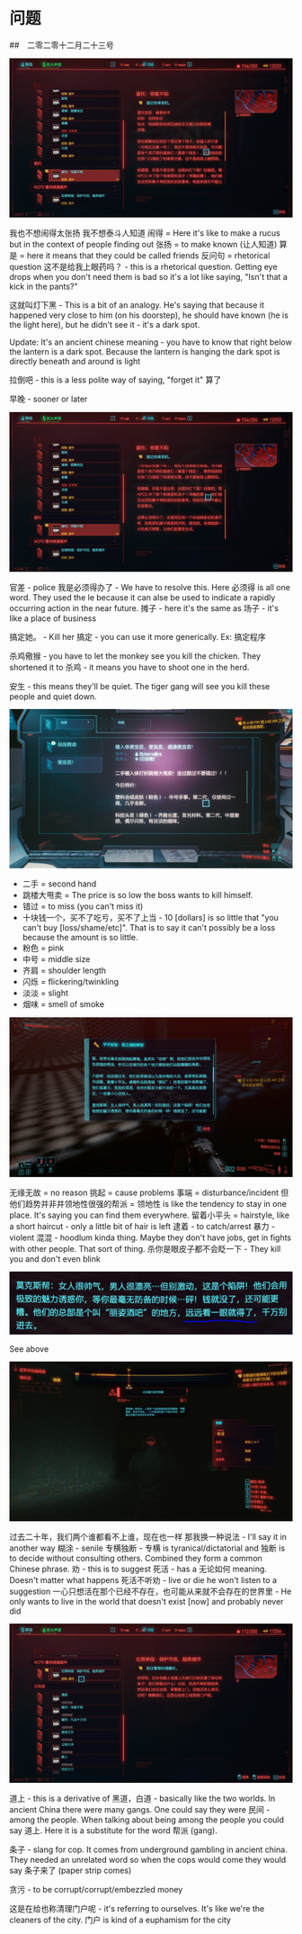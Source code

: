 # 问题

##　二零二零十二月二十三号

![](2020-12-23-19-58-34.png)

我也不想闹得太张扬
我不想泰斗人知道
闹得 = Here it's like to make a rucus but in the context of people finding out
张扬 = to make known (让人知道)
算是 = here it means that they could be called friends
反问句 = rhetorical question
这不是给我上眼药吗？ - this is a rhetorical question. Getting eye drops when you don't need them is bad so it's a lot like saying, "Isn't that a kick in the pants?"

这就叫灯下黑 - This is a bit of an analogy. He's saying that because it happened very close to him (on his doorstep), he should have known (he is the light here), but he didn't see it - it's a dark spot.

Update: It's an ancient chinese meaning - you have to know that right below the lantern is a dark spot. Because the lantern is hanging the dark spot is directly beneath and around is light

拉倒吧 - this is a less polite way of saying, "forget it" 算了

早晚 - sooner or later

![](2020-12-23-19-58-48.png)

官差 - police
我是必须得办了 - We have to resolve this. Here 必须得 is all one word. They used the le because it can alse be used to indicate a rapidly occurring action in the near future.
摊子 - here it's the same as 场子 - it's like a place of business

搞定她。 - Kill her
搞定<X> - you can use it more generically. Ex: 搞定程序

杀鸡儆猴 - you have to let the monkey see you kill the chicken. They shortened it to 杀鸡 - it means you have to shoot one in the herd.

安生 - this means they'll be quiet. The tiger gang will see you kill these people and quiet down.


![](2020-12-23-20-05-32.png)

- 二手 = second hand
- 跳楼大甩卖 = The price is so low the boss wants to kill himself.
- 错过 = to miss (you can't miss it)
- 十块钱一个，买不了吃亏，买不了上当 - 10 [dollars] is so little that "you can't buy [loss/shame/etc]". That is to say it can't possibly be a loss because the amount is so little.
- 粉色 = pink
- 中号 = middle size
- 齐肩 = shoulder length
- 闪烁 = flickering/twinkling
- 淡淡 = slight
- 烟味 = smell of smoke

![](2020-12-23-20-30-38.png)

无缘无故 = no reason
挑起 = cause problems
事端 = disturbance/incident
但他们趋势并非并领地性很强的帮派 = 领地性 is like the tendency to stay in one place. It's saying you can find them everywhere.
留着小平头 = hairstyle, like a short haircut - only a little bit of hair is left
逮着 - to catch/arrest 
暴力 - violent
混混 - hoodlum kinda thing. Maybe they don't have jobs, get in fights with other people. That sort of thing.
杀你是眼皮子都不会眨一下 - They kill you and don't even blink

![](2020-12-23-20-43-15.png)


See above

![](2020-12-25-08-55-32.png)

过去二十年，我们两个谁都看不上谁，现在也一样
那我换一种说法 - I'll say it in another way
糊涂 - senile
专横独断 - 专横 is tyranical/dictatorial and 独断 is to decide without consulting others. Combined they form a common Chinese phrase.
劝 - this is to suggest
死活 - has a 无论如何 meaning. Doesn't matter what happens
死活不听劝 - live or die he won't listen to a suggestion
一心只想活在那个已经不存在，也可能从来就不会存在的世界里 - He only wants to live in the world that doesn't exist [now] and probably never did

![](2020-12-25-11-05-12.png)

道上 - this is a derivative of 黑道，白道 - basically like the two worlds. In ancient China there were many gangs. One could say they were 民间 - among the people. When talking about being among the people you could say 道上. Here it is a substitute for the word 帮派 (gang).

条子 - slang for cop. It comes from underground gambling in ancient china. They needed an unrelated word so when the cops would come they would say 条子来了 (paper strip comes)

贪污 - to be corrupt/corrupt/embezzled money

这是在给也称清理门户呢 - it's referring to ourselves. It's like we're the cleaners of the city. 门户 is kind of a euphamism for the city